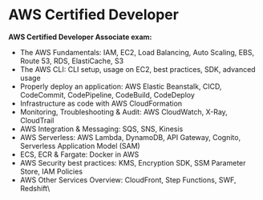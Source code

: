 # AWS Certified Developer

**AWS Certified Developer Associate exam:**

* The AWS Fundamentals: IAM, EC2, Load Balancing, Auto Scaling, EBS, Route 53, RDS, ElastiCache, S3
* The AWS CLI: CLI setup, usage on EC2, best practices, SDK, advanced usage
* Properly deploy an application: AWS Elastic Beanstalk, CICD, CodeCommit, CodePipeline, CodeBuild, CodeDeploy
* Infrastructure as code with AWS CloudFormation
* Monitoring, Troubleshooting & Audit: AWS CloudWatch, X-Ray, CloudTrail
* AWS Integration & Messaging: SQS, SNS, Kinesis
* AWS Serverless: AWS Lambda, DynamoDB, API Gateway, Cognito, Serverless Application Model (SAM)
* ECS, ECR & Fargate: Docker in AWS
* AWS Security best practices: KMS, Encryption SDK, SSM Parameter Store, IAM Policies
* AWS Other Services Overview: CloudFront, Step Functions, SWF, Redshift\
